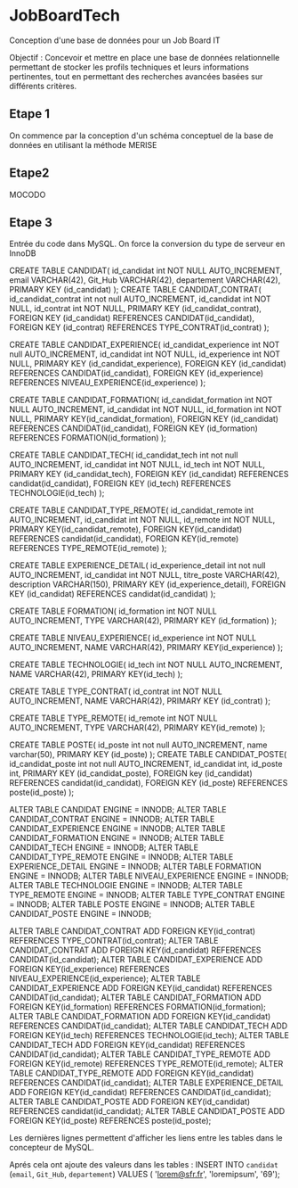 # JobBoardTech
Conception d'une base de données pour un Job Board IT

Objectif : Concevoir et mettre en place une base de données relationnelle permettant de stocker les profils techniques et leurs informations pertinentes, tout en permettant des recherches avancées basées sur différents critères.

## Etape 1 
On commence par la conception d'un schéma conceptuel de la base de données en utilisant la méthode MERISE

## Etape2
MOCODO

## Etape 3

Entrée du code dans MySQL. On force la conversion du type de serveur en InnoDB

CREATE TABLE CANDIDAT(
    id_candidat int NOT NULL AUTO_INCREMENT,
    email VARCHAR(42),
    Git_Hub VARCHAR(42),
    departement VARCHAR(42),
    PRIMARY KEY (id_candidat)
); 
CREATE TABLE CANDIDAT_CONTRAT(
    id_candidat_contrat int not null AUTO_INCREMENT,
    id_candidat int NOT NULL,
    id_contrat int NOT NULL,
    PRIMARY KEY (id_candidat_contrat),
    FOREIGN KEY (id_candidat) REFERENCES CANDIDAT(id_candidat),
    FOREIGN KEY (id_contrat) REFERENCES  TYPE_CONTRAT(id_contrat)
); 

CREATE TABLE CANDIDAT_EXPERIENCE(
    id_candidat_experience int NOT null AUTO_INCREMENT,
    id_candidat int NOT NULL,
    id_experience int NOT NULL,
    PRIMARY KEY (id_candidat_experience),
    FOREIGN KEY (id_candidat) REFERENCES CANDIDAT(id_candidat),
    FOREIGN KEY (id_experience) REFERENCES NIVEAU_EXPERIENCE(id_experience)
); 

CREATE TABLE CANDIDAT_FORMATION(
    id_candidat_formation int NOT NULL AUTO_INCREMENT,
    id_candidat int NOT NULL,
    id_formation int NOT NULL,
    PRIMARY KEY(id_candidat_formation),
    FOREIGN KEY (id_candidat) REFERENCES CANDIDAT(id_candidat),
    FOREIGN KEY (id_formation) REFERENCES FORMATION(id_formation)
); 

CREATE TABLE CANDIDAT_TECH(
    id_candidat_tech int not null AUTO_INCREMENT,
    id_candidat int NOT NULL,
    id_tech int NOT NULL,
    PRIMARY KEY (id_candidat_tech),
    FOREIGN KEY (id_candidat) REFERENCES candidat(id_candidat),
    FOREIGN KEY (id_tech) REFERENCES TECHNOLOGIE(id_tech)
); 

CREATE TABLE CANDIDAT_TYPE_REMOTE(
    id_candidat_remote int AUTO_INCREMENT,
    id_candidat int NOT NULL,
    id_remote int NOT NULL,
    PRIMARY KEY(id_candidat_remote),
    FOREIGN KEY(id_candidat) REFERENCES candidat(id_candidat),
    FOREIGN KEY(id_remote) REFERENCES TYPE_REMOTE(id_remote)
); 

CREATE TABLE EXPERIENCE_DETAIL(
    id_experience_detail int not null AUTO_INCREMENT,
    id_candidat int NOT NULL,
    titre_poste VARCHAR(42),
    description VARCHAR(150),
    PRIMARY KEY (id_experience_detail),
    FOREIGN KEY (id_candidat) REFERENCES candidat(id_candidat)
); 

CREATE TABLE FORMATION(
    id_formation int NOT NULL AUTO_INCREMENT,
    TYPE VARCHAR(42),
    PRIMARY KEY (id_formation)
); 

CREATE TABLE NIVEAU_EXPERIENCE(
    id_experience int NOT NULL AUTO_INCREMENT,
    NAME VARCHAR(42),
    PRIMARY KEY(id_experience)
); 

CREATE TABLE TECHNOLOGIE(
    id_tech int NOT NULL AUTO_INCREMENT,
    NAME VARCHAR(42),
    PRIMARY KEY(id_tech)
); 

CREATE TABLE TYPE_CONTRAT(
    id_contrat int NOT NULL AUTO_INCREMENT,
    NAME VARCHAR(42),
    PRIMARY KEY (id_contrat)
); 

CREATE TABLE TYPE_REMOTE(
    id_remote int NOT NULL AUTO_INCREMENT,
    TYPE VARCHAR(42),
    PRIMARY KEY(id_remote)
); 

CREATE TABLE POSTE( 
	id_poste int not null AUTO_INCREMENT,
    name varchar(50),
    PRIMARY KEY (id_poste)
);
CREATE TABLE CANDIDAT_POSTE(
    id_candidat_poste int not null AUTO_INCREMENT,
    id_candidat int,
    id_poste int,
    PRIMARY KEY (id_candidat_poste),
    FOREIGN key (id_candidat) REFERENCES candidat(id_candidat),
    FOREIGN KEY (id_poste) REFERENCES poste(id_poste)
);

ALTER TABLE
    CANDIDAT ENGINE = INNODB;
ALTER TABLE
    CANDIDAT_CONTRAT ENGINE = INNODB;
ALTER TABLE
    CANDIDAT_EXPERIENCE ENGINE = INNODB;
ALTER TABLE
    CANDIDAT_FORMATION ENGINE = INNODB;
ALTER TABLE
    CANDIDAT_TECH ENGINE = INNODB;
ALTER TABLE
    CANDIDAT_TYPE_REMOTE ENGINE = INNODB;
ALTER TABLE
    EXPERIENCE_DETAIL ENGINE = INNODB;
ALTER TABLE
    FORMATION ENGINE = INNODB;
ALTER TABLE
    NIVEAU_EXPERIENCE ENGINE = INNODB;
ALTER TABLE
    TECHNOLOGIE ENGINE = INNODB;
ALTER TABLE
    TYPE_REMOTE ENGINE = INNODB;
ALTER TABLE
    TYPE_CONTRAT ENGINE = INNODB;
ALTER TABLE
	POSTE ENGINE = INNODB;
ALTER TABLE
	CANDIDAT_POSTE ENGINE = INNODB;

ALTER TABLE
    CANDIDAT_CONTRAT ADD FOREIGN KEY(id_contrat) REFERENCES TYPE_CONTRAT(id_contrat);
ALTER TABLE
    CANDIDAT_CONTRAT ADD FOREIGN KEY(id_candidat) REFERENCES CANDIDAT(id_candidat);
ALTER TABLE
    CANDIDAT_EXPERIENCE ADD FOREIGN KEY(id_experience) REFERENCES NIVEAU_EXPERIENCE(id_experience);
ALTER TABLE
    CANDIDAT_EXPERIENCE ADD FOREIGN KEY(id_candidat) REFERENCES CANDIDAT(id_candidat);
ALTER TABLE
    CANDIDAT_FORMATION ADD FOREIGN KEY(id_formation) REFERENCES FORMATION(id_formation);
ALTER TABLE
    CANDIDAT_FORMATION ADD FOREIGN KEY(id_candidat) REFERENCES CANDIDAT(id_candidat);
ALTER TABLE
    CANDIDAT_TECH ADD FOREIGN KEY(id_tech) REFERENCES TECHNOLOGIE(id_tech);
ALTER TABLE
    CANDIDAT_TECH ADD FOREIGN KEY(id_candidat) REFERENCES CANDIDAT(id_candidat);
ALTER TABLE
    CANDIDAT_TYPE_REMOTE ADD FOREIGN KEY(id_remote) REFERENCES TYPE_REMOTE(id_remote);
ALTER TABLE
    CANDIDAT_TYPE_REMOTE ADD FOREIGN KEY(id_candidat) REFERENCES CANDIDAT(id_candidat);
ALTER TABLE
    EXPERIENCE_DETAIL ADD FOREIGN KEY(id_candidat) REFERENCES CANDIDAT(id_candidat);
ALTER TABLE
	CANDIDAT_POSTE ADD FOREIGN KEY(id_candidat) REFERENCES candidat(id_candidat);
ALTER TABLE
	CANDIDAT_POSTE ADD FOREIGN KEY(id_poste) REFERENCES poste(id_poste);


Les dernières lignes permettent d'afficher les liens entre les tables dans le concepteur de MySQL.


Aprés cela ont ajoute des valeurs dans les tables : 
INSERT INTO `candidat` (`email`, `Git_Hub`, `departement`) VALUES ( 'lorem@sfr.fr', 'loremipsum', '69');
